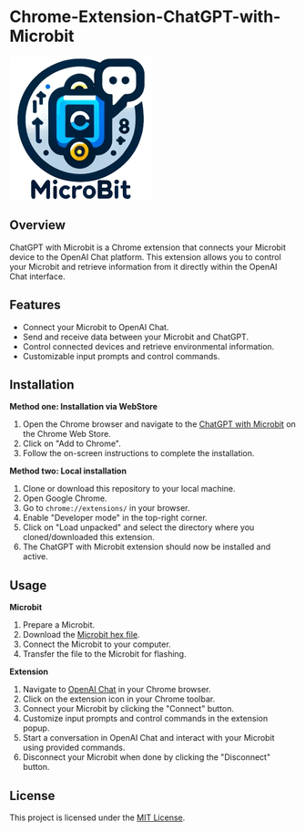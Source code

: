 # Chrome-Extension-ChatGPT-with-Microbit

![ChatGPT with Microbit Icon](icons/icon128.png)

## Overview

ChatGPT with Microbit is a Chrome extension that connects your Microbit device to the OpenAI Chat platform. This extension allows you to control your Microbit and retrieve information from it directly within the OpenAI Chat interface.

## Features

- Connect your Microbit to OpenAI Chat.
- Send and receive data between your Microbit and ChatGPT.
- Control connected devices and retrieve environmental information.
- Customizable input prompts and control commands.

## Installation

**Method one: Installation via WebStore**

1. Open the Chrome browser and navigate to the [ChatGPT with Microbit](https://chromewebstore.google.com/detail/chatgpt-with-microbit/akadceddkkjpncchmgoojfpfaeelekha) on the Chrome Web Store.
2. Click on "Add to Chrome".
3. Follow the on-screen instructions to complete the installation.

**Method two: Local installation** 

1. Clone or download this repository to your local machine.
2. Open Google Chrome.
3. Go to `chrome://extensions/` in your browser.
4. Enable "Developer mode" in the top-right corner.
5. Click on "Load unpacked" and select the directory where you cloned/downloaded this extension.
6. The ChatGPT with Microbit extension should now be installed and active.

## Usage

**Microbit**

1. Prepare a Microbit.
2. Download the [Microbit hex file](Microbit/microbit-ChatGPT_IOTdev.hex).
3. Connect the Microbit to your computer.
4. Transfer the file to the Microbit for flashing.

**Extension**

1. Navigate to [OpenAI Chat](https://chat.openai.com/) in your Chrome browser.
2. Click on the extension icon in your Chrome toolbar.
3. Connect your Microbit by clicking the "Connect" button.
4. Customize input prompts and control commands in the extension popup.
5. Start a conversation in OpenAI Chat and interact with your Microbit using provided commands.
6. Disconnect your Microbit when done by clicking the "Disconnect" button.

## License

This project is licensed under the [MIT License](LICENSE).